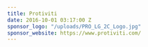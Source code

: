 ```yaml
---
title: Protiviti
date: 2016-10-01 03:17:00 Z
sponsor_logo: "/uploads/PRO_LG_2C_Logo.jpg"
sponsor_website: https://www.protiviti.com/
---
```


